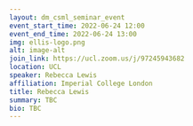 ```yaml
---
layout: dm_csml_seminar_event
event_start_time: 2022-06-24 12:00
event_end_time: 2022-06-24 13:00
img: ellis-logo.png
alt: image-alt
join_link: https://ucl.zoom.us/j/97245943682
location: UCL
speaker: Rebecca Lewis
affiliation: Imperial College London
title: Rebecca Lewis
summary: TBC
bio: TBC
---
```

